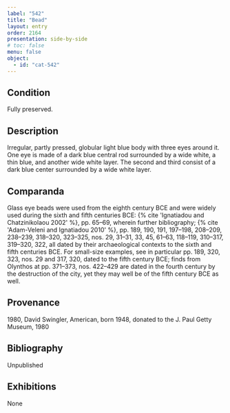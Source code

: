 ```yaml
---
label: "542"
title: "Bead"
layout: entry
order: 2164
presentation: side-by-side
# toc: false
menu: false
object:
  - id: "cat-542"
---
```


## Condition

Fully preserved.

## Description

Irregular, partly pressed, globular light blue body with three eyes around it. One eye is made of a dark blue central rod surrounded by a wide white, a thin blue, and another wide white layer. The second and third consist of a dark blue center surrounded by a wide white layer.

## Comparanda

Glass eye beads were used from the eighth century BCE and were widely used during the sixth and fifth centuries BCE: {% cite 'Ignatiadou and Chatzinikolaou 2002' %}, pp. 65–69, wherein further bibliography; {% cite 'Adam-Veleni and Ignatiadou 2010' %}, pp. 189, 190, 191, 197–198, 208–209, 238–239, 318–320, 323–325, nos. 29, 31–31, 33, 45, 61–63, 118–119, 310–317, 319–320, 322, all dated by their archaeological contexts to the sixth and fifth centuries BCE. For small-size examples, see in particular pp. 189, 320, 323, nos. 29 and 317, 320, dated to the fifth century BCE; finds from Olynthos at pp. 371–373, nos. 422–429 are dated in the fourth century by the destruction of the city, yet they may well be of the fifth century BCE as well.

## Provenance

1980, David Swingler, American, born 1948, donated to the J. Paul Getty Museum, 1980

## Bibliography

Unpublished

## Exhibitions

None